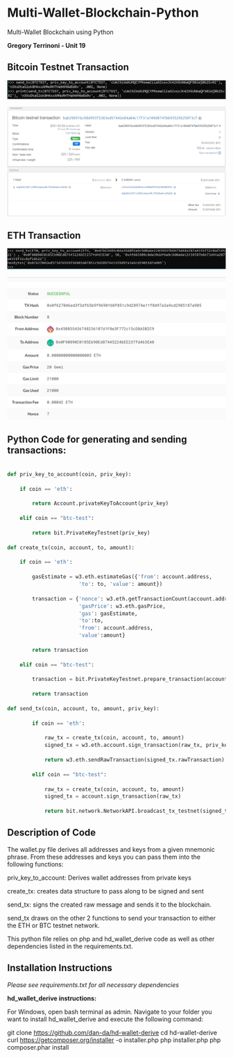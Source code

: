 # Multi-Wallet-Blockchain-Python

Multi-Wallet Blockchain using Python

**Gregory Terrinoni - Unit 19**


## Bitcoin Testnet Transaction

![Bitcoin Code](Images/btc_code.PNG)

![Bitcoin Transaction](Images/btc_transaction.PNG)

## ETH Transaction

![ETH Code](Images/ethcode.PNG)

![ETH Transaction](Images/eth_transaction.PNG)

## Python Code for generating and sending transactions:

```python

def priv_key_to_account(coin, priv_key):
    
    if coin == 'eth':
        
        return Account.privateKeyToAccount(priv_key)
    
    elif coin == "btc-test":
        
        return bit.PrivateKeyTestnet(priv_key)
    
def create_tx(coin, account, to, amount):
    
    if coin == 'eth':
        
        gasEstimate = w3.eth.estimateGas({'from': account.address, 
                       'to': to, 'value': amount})
        
        transaction = {'nonce': w3.eth.getTransactionCount(account.address), 
                       'gasPrice': w3.eth.gasPrice, 
                       'gas': gasEstimate,
                       'to':to, 
                       'from': account.address, 
                       'value':amount}
        
        return transaction
        
    elif coin == "btc-test":
        
        transaction = bit.PrivateKeyTestnet.prepare_transaction(account.address, [(to, amount, BTC)])
        
        return transaction

def send_tx(coin, account, to, amount, priv_key):

        if coin == 'eth':
            
            raw_tx = create_tx(coin, account, to, amount)
            signed_tx = w3.eth.account.sign_transaction(raw_tx, priv_key)
            
            return w3.eth.sendRawTransaction(signed_tx.rawTransaction)
        
        elif coin == "btc-test":
            
            raw_tx = create_tx(coin, account, to, amount)
            signed_tx = account.sign_transaction(raw_tx)
            
            return bit.network.NetworkAPI.broadcast_tx_testnet(signed_tx)

```

## Description of Code

The wallet.py file derives all addresses and keys from a given mnemonic phrase.  From these addresses and keys you can pass them into the following functions:

priv_key_to_account: Derives wallet addresses from private keys

create_tx: creates data structure to pass along to be signed and sent

send_tx: signs the created raw message and sends it to the blockchain.

send_tx draws on the other 2 functions to send your transaction to either the ETH or BTC testnet network.

This python file relies on php and hd_wallet_derive code as well as other dependencies listed in the requirements.txt.


## Installation Instructions

*Please see requirements.txt for all necessary dependencies*

**hd_wallet_derive instructions:**

For Windows, open bash terminal as admin.  Navigate to your folder you want to install hd_wallet_derive and execute the following command:

  git clone https://github.com/dan-da/hd-wallet-derive
  cd hd-wallet-derive
  curl https://getcomposer.org/installer -o installer.php
  php installer.php
  php composer.phar install
